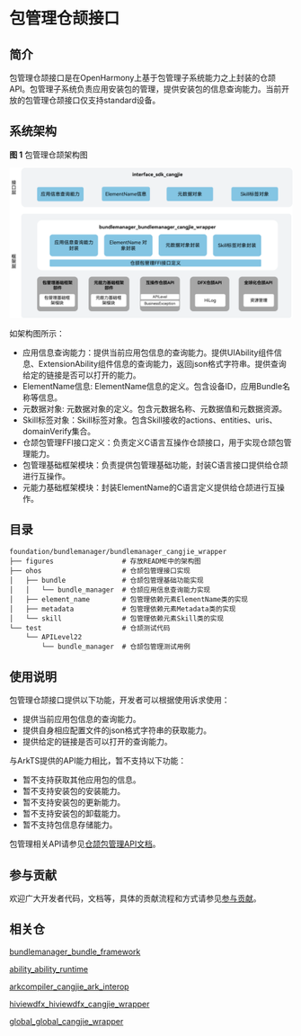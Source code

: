 # 包管理仓颉接口

## 简介

包管理仓颉接口是在OpenHarmony上基于包管理子系统能力之上封装的仓颉API。包管理子系统负责应用安装包的管理，提供安装包的信息查询能力。当前开放的包管理仓颉接口仅支持standard设备。

## 系统架构

**图 1** 包管理仓颉架构图

![包管理仓颉架构图](figures/bundlemanager_cangjie_wrapper_architecture.png)

如架构图所示：

- 应用信息查询能力：提供当前应用包信息的查询能力。提供UIAbility组件信息、ExtensionAbility组件信息的查询能力，返回json格式字符串。提供查询给定的链接是否可以打开的能力。
- ElementName信息: ElementName信息的定义。包含设备ID，应用Bundle名称等信息。
- 元数据对象: 元数据对象的定义。包含元数据名称、元数据值和元数据资源。
- Skill标签对象：Skill标签对象。包含Skill接收的actions、entities、uris、domainVerify集合。
- 仓颉包管理FFI接口定义：负责定义C语言互操作仓颉接口，用于实现仓颉包管理能力。
- 包管理基础框架模块：负责提供包管理基础功能，封装C语言接口提供给仓颉进行互操作。
- 元能力基础框架模块：封装ElementName的C语言定义提供给仓颉进行互操作。

## 目录

```
foundation/bundlemanager/bundlemanager_cangjie_wrapper
├── figures                 # 存放README中的架构图
├── ohos                    # 仓颉包管理接口实现
│   ├── bundle              # 仓颉包管理基础功能实现
│   │   └── bundle_manager  # 仓颉应用信息查询能力实现
│   ├── element_name        # 包管理依赖元素ElementName类的实现
│   ├── metadata            # 包管理依赖元素Metadata类的实现
│   └── skill               # 包管理依赖元素Skill类的实现
└── test                    # 仓颉测试代码
    └── APILevel22
        └── bundle_manager  # 仓颉包管理测试用例
```

## 使用说明

包管理仓颉接口提供以下功能，开发者可以根据使用诉求使用：

  - 提供当前应用包信息的查询能力。
  - 提供自身相应配置文件的json格式字符串的获取能力。
  - 提供给定的链接是否可以打开的查询能力。


与ArkTS提供的API能力相比，暂不支持以下功能：

  - 暂不支持获取其他应用包的信息。
  - 暂不支持安装包的安装能力。
  - 暂不支持安装包的更新能力。
  - 暂不支持安装包的卸载能力。
  - 暂不支持包信息存储能力。


包管理相关API请参见[仓颉包管理API文档](https://gitcode.com/openharmony-sig/arkcompiler_cangjie_ark_interop/blob/master/doc/API_Reference/source_zh_cn/apis/AbilityKit/cj-apis-bundle_manager.md)。

## 参与贡献

欢迎广大开发者代码，文档等，具体的贡献流程和方式请参见[参与贡献](https://gitcode.com/openharmony/docs/blob/master/zh-cn/contribute/%E5%8F%82%E4%B8%8E%E8%B4%A1%E7%8C%AE.md)。

## 相关仓

[bundlemanager_bundle_framework](https://gitcode.com/openharmony/bundlemanager_bundle_framework)

[ability_ability_runtime](https://gitcode.com/openharmony/ability_ability_runtime)

[arkcompiler_cangjie_ark_interop](https://gitcode.com/openharmony-sig/arkcompiler_cangjie_ark_interop)

[hiviewdfx_hiviewdfx_cangjie_wrapper](https://gitcode.com/openharmony-sig/hiviewdfx_hiviewdfx_cangjie_wrapper)

[global_global_cangjie_wrapper](https://gitcode.com/openharmony-sig/global_global_cangjie_wrapper)
